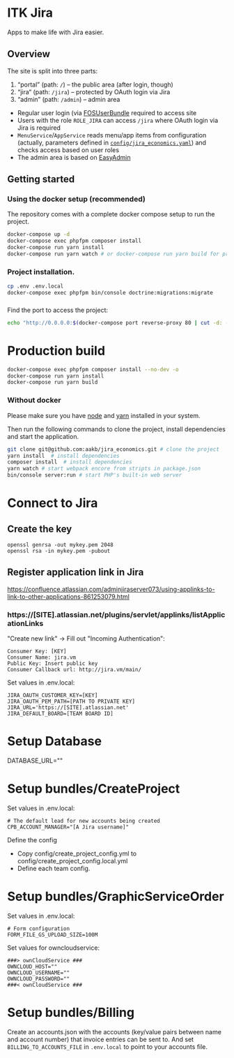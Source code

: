 # ITK Jira

Apps to make life with Jira easier.

## Overview

The site is split into three parts:

1. “portal” (path: `/`) – the public area (after login, though)
2. “jira“ (path: `/jira`) – protected by OAuth login via Jira
3. “admin” (path: `/admin`) – admin area

* Regular user login (via [FOSUserBundle](https://github.com/FriendsOfSymfony/FOSUserBundle) required to access site
* Users with the role `ROLE_JIRA` can access `/jira` where OAuth login via Jira is required
* `MenuService`/`AppService` reads menu/app items from configuration (actually, parameters defined in [`config/jira_economics.yaml`](config/jira_economics.yaml)) and checks access based on user roles
* The admin area is based on [EasyAdmin](https://symfony.com/doc/master/bundles/EasyAdminBundle/index.html)

## Getting started

### Using the docker setup (recommended)
The repository comes with a complete docker compose setup to run the project.

```bash
docker-compose up -d
docker-compose exec phpfpm composer install
docker-compose run yarn install
docker-compose run yarn watch # or docker-compose run yarn build for production build
```

### Project installation.

````bash
cp .env .env.local
docker-compose exec phpfpm bin/console doctrine:migrations:migrate
````

###
Find the port to access the project:
````bash
echo "http://0.0.0.0:$(docker-compose port reverse-proxy 80 | cut -d: -f2)"
````

# Production build

````bash
docker-compose exec phpfpm composer install --no-dev -o
docker-compose run yarn install
docker-compose run yarn build
```` 

### Without docker
Please make sure you have [node](https://nodejs.org/en/download/) and [yarn](https://yarnpkg.com/en/docs/install) installed in your system.

Then run the following commands to clone the project, install dependencies and start the application.

```bash
git clone git@github.com:aakb/jira_economics.git # clone the project
yarn install  # install dependencies
composer install  # install dependencies
yarn watch # start webpack encore from stripts in package.json
bin/console server:run # start PHP's built-in web server
```


# Connect to Jira

## Create the key
```
openssl genrsa -out mykey.pem 2048
openssl rsa -in mykey.pem -pubout
```

## Register application link in Jira
https://confluence.atlassian.com/adminjiraserver073/using-applinks-to-link-to-other-applications-861253079.html

### https://[SITE].atlassian.net/plugins/servlet/applinks/listApplicationLinks

"Create new link" -> Fill out "Incoming Authentication":
```
Consumer Key: [KEY]
Consumer Name: jira.vm
Public Key: Insert public key
Consumer Callback url: http://jira.vm/main/
```

Set values in .env.local:

```
JIRA_OAUTH_CUSTOMER_KEY=[KEY]
JIRA_OAUTH_PEM_PATH=[PATH TO PRIVATE KEY]
JIRA_URL='https://[SITE].atlassian.net'
JIRA_DEFAULT_BOARD=[TEAM BOARD ID]
```

# Setup Database
DATABASE_URL=""

# Setup bundles/CreateProject
Set values in .env.local:

```
# The default lead for new accounts being created
CPB_ACCOUNT_MANAGER="[A Jira username]"
```

Define the config
- Copy config/create_project_config.yml to config/create_project_config.local.yml
- Define each team config.


# Setup bundles/GraphicServiceOrder
Set values in .env.local:

```
# Form configuration
FORM_FILE_GS_UPLOAD_SIZE=100M
```

Set values for owncloudservice:

```
###> ownCloudService ###
OWNCLOUD_HOST=""
OWNCLOUD_USERNAME=""
OWNCLOUD_PASSWORD=""
###< ownCloudService ###
```

# Setup bundles/Billing

Create an accounts.json with the accounts (key/value pairs between name and account number) that invoice entries can be sent to.
And set `BILLING_TO_ACCOUNTS_FILE` in `.env.local` to point to your accounts file.
